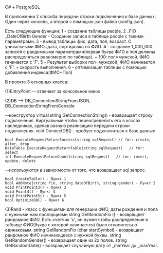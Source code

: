 C# + PostgreSQL

В приложении 2  способа передачи строки подключения к базе данных. Один через консоль, а второй с помощью json файла (config.json).

Есть следующие функции:
1 - создание таблицы people.
2 _FIO _DateOfBirth Gender - Создание записи в таблице people с такими параметрами.
3 - вывод таблицы: фио, дата, пол, возраст. С уникальными ФИО+дата, сортировка по ФИО.
4 - создание 1_000_000 записей с рандомными параметрами(первая буква ФИО и пол должны распределяться равномерно по таблице). + 100: пол=мужской, ФИО гачинается с 'F'.
5 - Результат выборки пол=мужской, ФИО начинается с 'F'. + скорость выполнения.
6 - оптимизация таблицы с помощью добавления индекса(ФИО+Пол)


В проекте 3 основных класса:

(1)EntryPoint -- отвечает за консольное меню


(2)DB --> DB_ConnectionStringFromJSON, DB_ConnectionStringFromConsole

--конструктор
    virtual string GetConnectionString() - возвращает строку подключения. 
    Виртуальный чтобы переопределить его в клссах наследниках,
    сделав разную реализацию передачи строки подключения.
    void ConnectDB() - пробует подключиться к базе данных

    bool ExecuteRequestReturnSuccess(string sqlRequest) // for: create, alter, drop
    DataTable ExecuteRequestReturnTable(string sqlRequest)   // for: select
    int ExecuteRequestReturnCount(string sqlRequest)   // for: insert, update, delete
--используются в зависимости от того, что возвращает sql запрос.

    bool CreateTable() - Пункт 1
    bool AddNote(string fio, string dateOfBirth, string gender) - Пункт 2
    void PrintPoint3() - Пункт 3
    void Point4() - Пункт 4
    void PrintPoint5() - Пункт 5
    bool OptimizeDB() - Пункт 6


(3)Rand - класс с функциями для генерации ФИО, даты рождения и пола с нужными нам пропорциями
    string GetRandomFio () - возврвщвет рандомное ФИО. Есть счетчик 'c', он нужен чтобы распределение в таблице ФИО(буква с которой начинается) было относительно одинаковым.
    string GetRandomFio (char startSymbol) - возврвщвет рандомное ФИО начинающееся с нужной буквы.
    string GetRandomGender() - возвращает один из 2х полов.
    string GetRandomDate() - возвращает случайную дату от _minYear до _maxYear.

